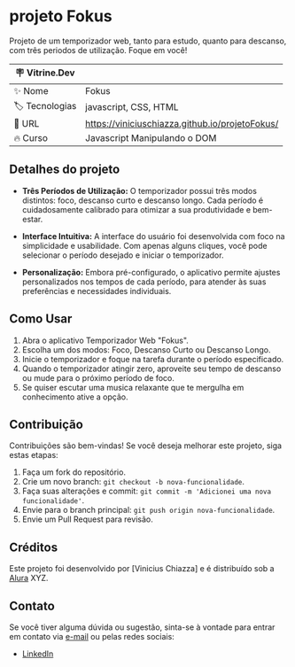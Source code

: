 # projeto Fokus

Projeto de um temporizador web, tanto para estudo, quanto para descanso, com três periodos de utilização. Foque em você!

| :placard: Vitrine.Dev |     |
| -------------  | --- |
| :sparkles: Nome        | Fokus
| :label: Tecnologias | javascript, CSS, HTML
| :rocket: URL         | https://viniciuschiazza.github.io/projetoFokus/
| :fire: Curso         | Javascript Manipulando o DOM


## Detalhes do projeto

- **Três Períodos de Utilização:** O temporizador possui três modos distintos: foco, descanso curto e descanso longo. Cada período é cuidadosamente calibrado para otimizar a sua produtividade e bem-estar.

- **Interface Intuitiva:** A interface do usuário foi desenvolvida com foco na simplicidade e usabilidade. Com apenas alguns cliques, você pode selecionar o período desejado e iniciar o temporizador.

- **Personalização:** Embora pré-configurado, o aplicativo permite ajustes personalizados nos tempos de cada período, para atender às suas preferências e necessidades individuais.

## Como Usar

1. Abra o aplicativo Temporizador Web "Fokus".
2. Escolha um dos modos: Foco, Descanso Curto ou Descanso Longo.
3. Inicie o temporizador e foque na tarefa durante o período especificado.
4. Quando o temporizador atingir zero, aproveite seu tempo de descanso ou mude para o próximo período de foco.
5. Se quiser escutar uma musica relaxante que te mergulha em conhecimento ative a opção.

## Contribuição

Contribuições são bem-vindas! Se você deseja melhorar este projeto, siga estas etapas:

1. Faça um fork do repositório.
2. Crie um novo branch: `git checkout -b nova-funcionalidade`.
3. Faça suas alterações e commit: `git commit -m 'Adicionei uma nova funcionalidade'`.
4. Envie para o branch principal: `git push origin nova-funcionalidade`.
5. Envie um Pull Request para revisão.

## Créditos

Este projeto foi desenvolvido por [Vinicius Chiazza] e é distribuído sob a [Alura](./LICENSE) XYZ.

## Contato

Se você tiver alguma dúvida ou sugestão, sinta-se à vontade para entrar em contato via [e-mail](mailto:viniciuschiazza@gmail.com) ou pelas redes sociais:

- [LinkedIn](https://linkedin.com/in/viniciuschiazza)
